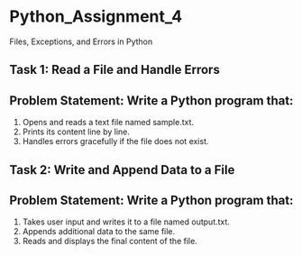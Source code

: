 # Python_Assignment_4
 Files, Exceptions, and Errors in Python
## Task 1: Read a File and Handle Errors 
## Problem Statement:  Write a Python program that:
1.   Opens and reads a text file named sample.txt.
2.   Prints its content line by line.
3.   Handles errors gracefully if the file does not exist.



## Task 2: Write and Append Data to a File
## Problem Statement: Write a Python program that:
1.   Takes user input and writes it to a file named output.txt.
2.   Appends additional data to the same file.
3.   Reads and displays the final content of the file.
